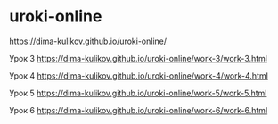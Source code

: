 # uroki-online
https://dima-kulikov.github.io/uroki-online/


Урок 3
https://dima-kulikov.github.io/uroki-online/work-3/work-3.html


Урок 4 
https://dima-kulikov.github.io/uroki-online/work-4/work-4.html

Урок 5
https://dima-kulikov.github.io/uroki-online/work-5/work-5.html

Урок 6
https://dima-kulikov.github.io/uroki-online/work-6/work-6.html
